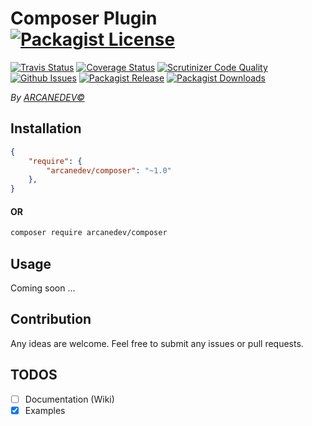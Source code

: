 Composer Plugin [![Packagist License][badge_license]](https://github.com/ARCANEDEV/Composer/blob/master/LICENSE.md)
==============
[![Travis Status][badge_build]](https://travis-ci.org/ARCANEDEV/Composer)
[![Coverage Status][badge_coverage]](https://scrutinizer-ci.com/g/ARCANEDEV/Composer/?branch=master)
[![Scrutinizer Code Quality][badge_quality]](https://scrutinizer-ci.com/g/ARCANEDEV/Composer/?branch=master)
[![Github Issues][badge_issues]](https://github.com/ARCANEDEV/Composer/issues)
[![Packagist Release][badge_release]](https://packagist.org/packages/arcanedev/composer)
[![Packagist Downloads][badge_downloads]](https://packagist.org/packages/arcanedev/composer)

[badge_license]:   http://img.shields.io/packagist/l/arcanedev/composer.svg?style=flat-square
[badge_build]:     http://img.shields.io/travis/ARCANEDEV/Composer.svg?style=flat-square
[badge_coverage]:  https://img.shields.io/scrutinizer/coverage/g/ARCANEDEV/Composer.svg?style=flat-square
[badge_quality]:   https://img.shields.io/scrutinizer/g/ARCANEDEV/Composer.svg?style=flat-square
[badge_issues]:    http://img.shields.io/github/issues/ARCANEDEV/Composer.svg?style=flat-square
[badge_release]:   https://img.shields.io/packagist/v/arcanedev/composer.svg?style=flat-square
[badge_downloads]: https://img.shields.io/packagist/dt/arcanedev/composer.svg?style=flat-square

*By [ARCANEDEV&copy;](http://www.arcanedev.net/)*

## Installation

```json
{
    "require": {
        "arcanedev/composer": "~1.0"
    },
}
```

#### OR
```bash
composer require arcanedev/composer
```

## Usage

Coming soon ...

## Contribution

Any ideas are welcome. Feel free to submit any issues or pull requests.

## TODOS

  - [ ] Documentation (Wiki)
  - [x] Examples
